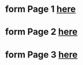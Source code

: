 # form Page 1 [here](https://abdullah131523.github.io/cpit405-assignment-1/ContactUsPage.html)

# form Page 2 [here](https://abdullah131523.github.io/cpit405-assignment-1/SearchPage.html)

# form Page 3 [here](https://abdullah131523.github.io/cpit405-assignment-1/imagePage.html)
